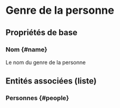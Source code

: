 # Genre de la personne
<!--- THIS FILE IS GENERATED PLEASE DO NOT EDIT IT DIRECTLY --->



## Propriétés de base

### Nom {#name}
        
Le nom du genre de la personne



## Entités associées (liste)

### Personnes {#people}
        





